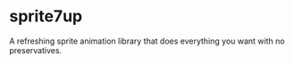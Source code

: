sprite7up
=========

A refreshing sprite animation library that does everything you want with no preservatives.